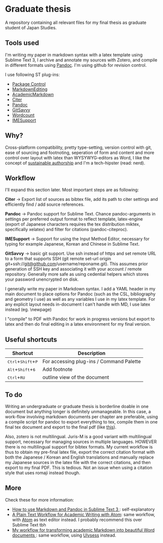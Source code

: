 # Graduate thesis

A repository containing all relevant files for my final thesis as graduate student of Japan Studies.

## Tools used

I'm writing my paper in markdown syntax with a latex template using Sublime Text 3, I archive and annotate my sources with Zotero, and compile in different formats using [Pandoc](http://pandoc.org/). I'm using github for revision control.

I use following ST plug-ins:

- [Package Control](https://packagecontrol.io/)
- [MarkdownEditing](https://packagecontrol.io/packages/MarkdownEditing)
- [AcademicMarkdown](https://github.com/mangecoeur/AcademicMarkdown)
- [Citer](https://github.com/mangecoeur/Citer)
- [Pandoc](https://packagecontrol.io/packages/Pandoc)
- [GitSavvy](https://github.com/divmain/GitSavvy)
- [Wordcount](https://github.com/titoBouzout/WordCount)
- [IMESupport](https://github.com/chikatoike/IMESupport)

## Why?

Cross-platform compatibility, pretty type-setting, version control with git, ease of sourcing and footnoting, seperation of form and content and more control over layout with latex than WYSYWYG-editors as Word, I like the concept of [sustainable authorship](https://programminghistorian.org/en/lessons/sustainable-authorship-in-plain-text-using-pandoc-and-markdown) and I'm a tech-hipster (read: nerd).

## Workflow

I'll expand this section later. Most important steps are as following:

**Citer** -> Export list of sources as bibtex file, add its path to citer settings and efficiently find / add source references.

**Pandoc** -> Pandoc support for Sublime Text. Chance pandoc-arguments in settings per preferred output format to reflect template, latex-engine (export of Japanese characters requires the tex distribution miktex, specifically xelatex) and filter for citations (pandoc-citeproc).

**IMESupport** -> Support for using the Input Method Editor, necessary for typing for example Japanese, Korean and Chinese in Sublime Text. 

**GitSavvy** -> basic git support. Use ssh instead of https and set remote URL to a form that supports SSH (git remote set-url origin git+ssh://git@github.com/username/reponame.git). This assumes prior generation of SSH key and associating it with your account / remote repository. Generally more safe as using cedential helpers which stores your password unencrypted on disk.

I generally write my paper in Markdown syntax. I add a YAML header in my main document to place options for Pandoc (such as the CSL, bibliography and geometry I use) as well as any variables I use in my latex template. For any explicit layout needs in-document I can't handle with MD, I use latex instead (eg. \newpage)

I "compile" to PDF with Pandoc for work in progress versions but export to latex and then do final editing in a latex environment for my final version. 

## Useful shortcuts

| Shortcut | Description |
| ---------| ----------- |
| <kbd>Ctrl</kbd>+<kbd>Shift</kbd>+<kbd>P</kbd> | For accessing plug-ins / Command Palette  |
| <kbd>Alt</kbd>+<kbd>Shift</kbd>+<kbd>6</kbd> | Add footnote |
| <kbd>Ctrl</kbd>+<kbd>R</kbd><kbd>U</kbd> | outline view of the document |

## To do

Writing an undergraduate or graduate thesis is borderline doable in one document but anything longer is definitely unmanageable. In this case, a work-flow involving markdown documents per chapter are preferable, using a compile script for pandoc to export everything to tex, compile them in one final tex document and export to the final pdf (like [this](https://bartschat.github.io/post/thesis_workflow/)).

Also, zotero is not multilingual. Juris-M is a good variant with multilingual support, necessary for managing sources in multiple languages. HOWEVER there is no multilingual support for bibtex formats. My current workflow is thus to obtain my pre-final latex file, export the correct citation format with both the Japanese / Korean and English translations and manually replace my Japanese sources in the latex file with the correct citations, and then export to my final PDF. This is tedious. Not an issue when using a citation style that uses romaji instead though.

## More

Check these for more information:

- [How to use Markdown and Pandoc in Sublime Text 3
](https://donlelek.github.io/2015-03-25-how-to-use-markdown-and-pandoc-in-sublime-text-3/): self-explanatory
- [A Plain Text Workflow for Academic Writing with Atom](http://u.arizona.edu/~selisker/post/workflow/): same workflow, with [Atom](https://atom.io/) as text editor instead. I probably recommend this over Sublime Text tbh
- [My workflow for transforming academic Markdown into beautiful Word documents
](https://bartschat.github.io/post/thesis_workflow/): same workflow, using [Ulysess](https://ulysses.app/) instead.